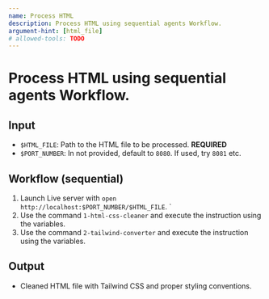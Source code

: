 ```yaml
---
name: Process HTML
description: Process HTML using sequential agents Workflow.
argument-hint: [html_file]
# allowed-tools: TODO
---
```



# Process HTML using sequential agents Workflow.

## Input

- `$HTML_FILE`: Path to the HTML file to be processed. **REQUIRED**
- `$PORT_NUMBER`: In not provided, default to `8080`. If used, try `8081` etc.



## Workflow (sequential)

1. Launch Live server with `open http://localhost:$PORT_NUMBER/$HTML_FILE`. `
2. Use the command `1-html-css-cleaner` and execute the instruction using the variables.
3. Use the command `2-tailwind-converter` and execute the instruction using the variables.



## Output

- Cleaned HTML file with Tailwind CSS and proper styling conventions.

